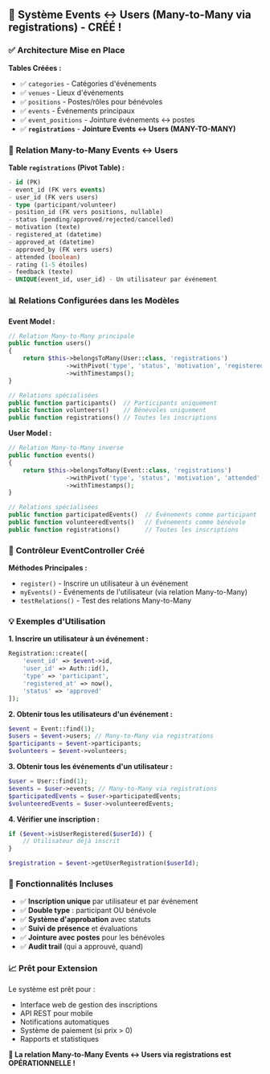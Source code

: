 ## 🎯 **Système Events ↔ Users (Many-to-Many via registrations) - CRÉÉ !**

### ✅ **Architecture Mise en Place**

**Tables Créées :**
- ✅ `categories` - Catégories d'événements
- ✅ `venues` - Lieux d'événements  
- ✅ `positions` - Postes/rôles pour bénévoles
- ✅ `events` - Événements principaux
- ✅ `event_positions` - Jointure événements ↔ postes
- ✅ **`registrations`** - **Jointure Events ↔ Users (MANY-TO-MANY)**

### 🔗 **Relation Many-to-Many Events ↔ Users**

**Table `registrations` (Pivot Table) :**
```sql
- id (PK)
- event_id (FK vers events)
- user_id (FK vers users)  
- type (participant/volunteer)
- position_id (FK vers positions, nullable)
- status (pending/approved/rejected/cancelled)
- motivation (texte)
- registered_at (datetime)
- approved_at (datetime)
- approved_by (FK vers users)
- attended (boolean)
- rating (1-5 étoiles)
- feedback (texte)
- UNIQUE(event_id, user_id) - Un utilisateur par événement
```

### 📊 **Relations Configurées dans les Modèles**

**Event Model :**
```php
// Relation Many-to-Many principale
public function users()
{
    return $this->belongsToMany(User::class, 'registrations')
                ->withPivot('type', 'status', 'motivation', 'registered_at', 'attended', 'rating')
                ->withTimestamps();
}

// Relations spécialisées
public function participants()  // Participants uniquement
public function volunteers()    // Bénévoles uniquement
public function registrations() // Toutes les inscriptions
```

**User Model :**
```php
// Relation Many-to-Many inverse
public function events()
{
    return $this->belongsToMany(Event::class, 'registrations')
                ->withPivot('type', 'status', 'motivation', 'attended', 'rating')
                ->withTimestamps();
}

// Relations spécialisées
public function participatedEvents()  // Événements comme participant
public function volunteeredEvents()   // Événements comme bénévole
public function registrations()       // Toutes les inscriptions
```

### 🚀 **Contrôleur EventController Créé**

**Méthodes Principales :**
- `register()` - Inscrire un utilisateur à un événement
- `myEvents()` - Événements de l'utilisateur (via relation Many-to-Many)
- `testRelations()` - Test des relations Many-to-Many

### 💡 **Exemples d'Utilisation**

**1. Inscrire un utilisateur à un événement :**
```php
Registration::create([
    'event_id' => $event->id,
    'user_id' => Auth::id(),
    'type' => 'participant',
    'registered_at' => now(),
    'status' => 'approved'
]);
```

**2. Obtenir tous les utilisateurs d'un événement :**
```php
$event = Event::find(1);
$users = $event->users; // Many-to-Many via registrations
$participants = $event->participants;
$volunteers = $event->volunteers;
```

**3. Obtenir tous les événements d'un utilisateur :**
```php
$user = User::find(1);
$events = $user->events; // Many-to-Many via registrations
$participatedEvents = $user->participatedEvents;
$volunteeredEvents = $user->volunteeredEvents;
```

**4. Vérifier une inscription :**
```php
if ($event->isUserRegistered($userId)) {
    // Utilisateur déjà inscrit
}

$registration = $event->getUserRegistration($userId);
```

### 🎯 **Fonctionnalités Incluses**

- ✅ **Inscription unique** par utilisateur et par événement
- ✅ **Double type** : participant OU bénévole
- ✅ **Système d'approbation** avec statuts
- ✅ **Suivi de présence** et évaluations
- ✅ **Jointure avec postes** pour les bénévoles
- ✅ **Audit trail** (qui a approuvé, quand)

### 📈 **Prêt pour Extension**

Le système est prêt pour :
- Interface web de gestion des inscriptions
- API REST pour mobile
- Notifications automatiques
- Système de paiement (si prix > 0)
- Rapports et statistiques

**🎉 La relation Many-to-Many Events ↔ Users via registrations est OPÉRATIONNELLE !**